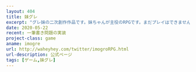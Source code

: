 ```yaml
---
layout: 404
title: 妹グレ
excerpt: "グレ妹の二次創作作品です。妹ちゃんが主役のRPGです。まだプレイはできませんが下のリンクから公式ページであらすじなどを確認できます。"
date: 2020-05-22
recent: 一筆書き問題の実装
project-class: game
aname: imogre
url: http://waheyhey.com/twitter/imogroRPG.html
url-description: 公式ページ
tags: [ゲーム,妹グレ]
---
```

